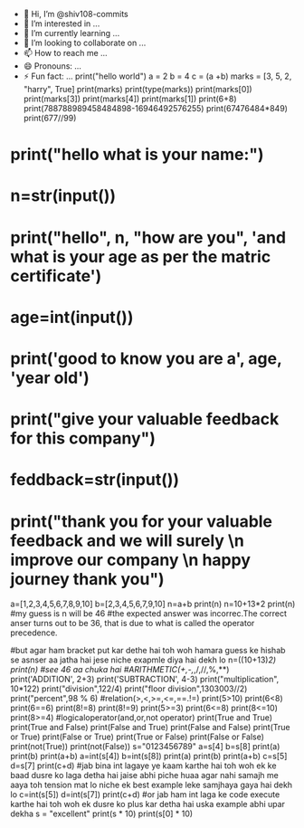 - 👋 Hi, I’m @shiv108-commits
- 👀 I’m interested in ...
- 🌱 I’m currently learning ...
- 💞️ I’m looking to collaborate on ...
- 📫 How to reach me ...
- 😄 Pronouns: ...
- ⚡ Fun fact: ...
print("hello world")
a = 2
b = 4
c = (a +b)
marks = [3, 5, 2, "harry", True]
print(marks)
print(type(marks))
print(marks[0])
print(marks[3])
print(marks[4])
print(marks[1])
print(6+8)
print(788788989458484898-16946492576255)
print(67476484*849)
print(677//99)
# print("hello what is your name:")
# n=str(input())
# print("hello", n, "how are you", 'and what is your age as per the matric certificate')
# age=int(input())
# print('good to know you are a', age, 'year old')
# print("give your valuable feedback for this company")
# feddback=str(input())
# print("thank you for your valuable feedback and we will surely \n improve our company \n happy journey thank you")
a=[1,2,3,4,5,6,7,8,9,10]
b=[2,3,4,5,6,7,9,10]
n=a+b
print(n)
n=10+13*2
print(n)
#my guess is n will be 46
#the expected answer was incorrec.The correct anser turns out to be 36, that is due to what is called the operator precedence.

#but agar ham bracket put kar dethe hai toh woh hamara guess ke hishab se asnser aa jatha hai jese niche exapmle diya hai dekh lo
n=((10+13)*2)
print(n)
#see 46 aa chuka hai 
#ARITHMETIC(+,-,*,/,//,%,**)
print('ADDITION', 2+3)
print('SUBTRACTION', 4-3)
print("multiplication", 10*122)
print("division",122/4)
print("floor division",1303003//2)
print("percent",98 % 6)
#relation(>,<,>=,<=,==.!=)
print(5>10)
print(6<8)
print(6==6)
print(8!=8)
print(8!=9)
print(5>=3)
print(6<=8)
print(8<=10)
print(8>=4)
#logicaloperator(and,or,not operator)
print(True and True)
print(True and False)
print(False and True)
print(False and False)
print(True or True)
print(False or True)
print(True or False)
print(False or False)
print(not(True))
print(not(False))
s="0123456789"
a=s[4]
b=s[8]
print(a)
print(b)
print(a+b)
a=int(s[4])
b=int(s[8])
print(a)
print(b)
print(a+b)
c=s[5]
d=s[7]
print(c+d)
#jab bina int lagaye ye kaam karthe hai toh woh ek ke baad dusre ko laga detha hai jaise abhi piche huaa agar nahi samajh me aaya toh tension mat lo niche ek best example leke samjhaya gaya hai dekh lo
c=int(s[5])
d=int(s[7])
print(c+d)
#or jab ham int laga ke code execute karthe hai toh woh ek dusre ko plus kar detha hai uska example abhi upar dekha
s = "excellent"
print(s * 10)
print(s[0] * 10)

<!---
shiv108-commits/shiv108-commits is a ✨ special ✨ repository because its `README.md` (this file) appears on your GitHub profile.
You can click the Preview link to take a look at your changes.
--->
